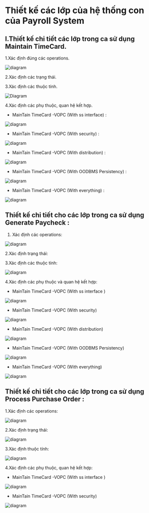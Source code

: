 # Thiết kế các lớp của hệ thống con của Payroll System
## I.Thiết kế chi tiết các lớp trong ca sử dụng Maintain TimeCard.
1.Xác định đúng các operations.

![diagram](https://www.planttext.com/api/plantuml/png/h5HBJiCm4Dtd55uMgRr0LKMbBH98L482YRKRZuh1YIFR2OeG9sF1aRW2jcixpe-Vs2NZzzwCvutdu-rzBHKMgifPaZ4i9RgZEMHOa2qlbE2CWK0l2K8BfDp13Yjym1BGCc1zoE9AmHyXKn7ivXJPum8V8OT2HNY4Zg2ypWpoal46u8eiqQqIj3YUHMail2e9Ll05OnugRPb6PSCv0rnOaHepQcHSPLjEO5Qstt7oc8O9kUILaADPH_Xpz63WIxJZrO51Nqv0pclubM8iyPhqB0ijxnecDMUFovMNlQPIhJmdJVicZDLYqdPfVTQcqTbXz1gcqPhECymCPk2exkeVxAmv_SU18C3W6v6HQmoSc9nqPubpjE-8euMckl-faNJ75asb-plF5Ar_DCKwmGdic78Mx0s536RBNQ1j3FBoDcwQWwBksE0p5qyNUejGa3x1lGirgKNetQCgsKg5j07NRPovLZUnVM38lp0ZCBB05ejqkAicSDFBQl3COjbmQgEX_6GD1J7BzHC00F__0m00)

2.Xác định các trạng thái.

3.Xác định các thuộc tính.

![Diagram](https://www.planttext.com/api/plantuml/png/X59BJiCm4Dtx53u0kG2geaBB0gcLAe74UcgFYi7nHFO4L25Ene8ZSGNYr7Np8MBxvdt6p_FpzRqC39wRoWfb8GJvQ2fKuFMA77ko5hty458MajDW3Gnx22YlC_SCTRpQqmigxj5s9sGB3WvOeSipyIb6gLarp0ojonRgnGDxumvNScC2BywQihpup4ObmxJSs2_9okb2IOTLRUc8UAzRvKdLuHeuld132cmRTMhWdVphNTkUmPZJxVgKe6FPCThEkGaNgnoRUSDzLwHn6FnCZOy6Qshs5YS5_2TtK8qGZK5vKxCXDnoOSAFOl4NwBP55S37jZpCfYd9w4JEy-PEON4BVDayxD9Sbvh-z5oQMw7Gyz5y0003__mC0)

4.Xác định các phụ thuộc, quan hệ kết hợp.
- MainTain TimeCard -VOPC (With ss interface) :

![diagram](https://www.planttext.com/api/plantuml/png/X5DBRi8m4Dtx55vIgLoWGX4jj18I2AJ-raCyW5lR4zaE25KzMHSzKgzGvuD9IAEk8hsPzvdnvEVhU-myM9zhnL85pl4dgJ45AoPal2MbqF8FnlcG-xem1GzhSCXlOky9AlioIs-O-aRRga8MO62B6asiiKzsuHfPRKyNL1QGZHwzbMPxpUVI-T69aoHddLwhMh0ETwbNqv9ke9g7EbDqH9o9mAnO9Ix05nFEAGKLhAeD7CY-tuVjIInyogolDNHiM4IidMr20jicEyfjeJIbVAsmC-n_T0Fw0f7kDlLoNw1tH0h1d4LVbgl9p7Yq6qYhhN4kfCiK71_8wi5L8Er9YhAmHV_iqCvCblkoqbpgSbtjj6XqEpeiqBdmAWDTVK-9ec28yCVn3OT9zyvw-leFhOVG6fPrZh3f7Qib6j-EzLzS8n4Ren75F_OB003__mC0)

- MainTain TimeCard -VOPC (With security) :

![diagram](https://www.planttext.com/api/plantuml/png/Z5HBRi8m5Dpd55vIgLm0eOYMKWa911Bzh1_9Qt3hs97z0eggdgoB7gbNg1CRyY6HkY7IU6RUdz_ldvaXq9Id8eW46CEUU8eHw7Yk96ab16hs6J0sPkGV7e1W3mRPvC8zGnKlq-eT8shGjWvPWuG4KvJKuaDE1uln28WhkKDzv56fkkl3AuN1ADUSYfLA4flUXErQGF0L-5fwBNmv1esne4lAcJG1os7Dr73a1SlOKabpcTnOqRrI0a7M8TikLIp6ZY1uR3tyup-jkjtjpC5OpHgogNEuPIjkQ7hMX67jCzX-R-W7rlNpih1PMwllhZQXaiNHcewm_6qMT5GyhiKlc-ryAGdr6_WPC1Ppamae7fLEHnT5-P0WFHlKIvdbLBqq4zliNLubqHpKQMsxQIiRfUuxdCAvERvkJ3EX2iHbpCwQ2YydPP6LYa3OLhcTEodziR0NmR7iKzNhLmyLeLie0ifDRMN3zjpIU1mER7R_ifRypcOEk5uTum1l-1e719thQW-o6RdM1LUxs-G5CvHn-O_p1m00__y30000)


- MainTain TimeCard -VOPC (With distribution) :

![diagram](https://www.planttext.com/api/plantuml/png/d5JBQiCm4BpxAqHFBYG_4899cb8892IGjlUDjKtKsfAHv9HGycKzz9Fw2_L3yaEMB_N5U3Mx6cPs_Flzir0QfCxJ9CWW_e0JahjLmf1hie4hoZlo5H0I9w0KUTtjLskkKRv1Z5MzV2XJMGBN9o7Jy9xCo4KmQevEg5yKoZNFSbsTRI6R7xHa_3GXk-CxnZeoK7KMdrjKgY0GflLxHcfeP-Wjk0KjpmFA2okO38W-inHZa7Gbk9OYIL0QjbEYpP7jdJLWKp6uJ8gINWlRzme61Ra-5rAn63GJl0KlVVMA_u2ZRN89FeA68wWkGrjgrRKdAiGqIyGLSKsxicsOqdCBib83fRRaQPiq3DgB7LlpZ8B6Vynu4291u7qX-i8sEXW3EZ8Ou1PuuNvQo3lKmq12qxmIjBT5vjZWcJBVorYp2uurUKbx3MwugsA1YtBDL1Op3hs2zQ6TWQ5fwTlNNjr9qnvboYgm2lCoNKF7wyze49X6pD74D0Xt7PMJtlvcHLvBXqwvxhfJJMF3lF_7cKuZJxG3JzgxI9k-4PYJwn6KFz1kXhlNDilfx7VdJiycBv3Jyb_y1m00__y30000)

- MainTain TimeCard -VOPC (With OODBMS Persistency) :

![diagram](https://www.planttext.com/api/plantuml/png/Z5DBJiCm4Dtd55uMYLoWGbLfow8Ig4X5Okt6e-BYU2BRAQeG9sF1aRW2jkCuTaeHEtlUcpV_xy-lkJPKcROMHIMerkI9rr1HnPOeZK8XG97tWf2Ic01iDgi5cKQU-tgyKNY0oWJuSVWL7yL8stCwLKODtL4DriLP7xOshhIE7AN52Tc3wRqcK3S2Jm1hDYLRexZSNoM9UBgcHuZyFkE1u_X7v1sNWG03VwXVnvhpY0j40LGETIN5_h-iu3G9VLiYWpH8W3sRw_2xjGf7kEJIvzKtOXGXQiOkd0rcDEer8xs-jmyjokssMbVfFLPKhEpR6zzGlTxP7UAW7SQrkNaEfjFCC-pccLOFKZ6To0lvz5AdSU2a4JdmWgrooYjiTmBE9XLqBxfBMeyi37IbUEC6c0DSTqF9z-ANAohBMNuq5pZfvMG7amf4n5jZlufq4nEnOWwIkHl_0G00__y30000)

- MainTain TimeCard -VOPC (With everything) :

![diagram](https://www.planttext.com/api/plantuml/png/l5N1Rjim3BtdAuIUF23vWM08sgOT42110gJRpepDkcfboP1a5yRGBzjXdxHVcEHAjkJQNTR3Sd1Wwf5w91_ftpz_NIeDKbS5cvMGFa6Ev6BDA79Djj2Wl20_PeIa39GYt_Q7zOPhbFUGOcktluogaa7pHSWY-KIMf1OqSqSvwgyAvOQNbMxFTb1-Fcf9UJud-zCZfdhbeEf1FEzGAKCWALx_b-GL6WHzcRtCUfv7b3KrJDuGlQC5fY2pjU1Q2iPGEhOB0fL-CCdH53GLt4TOagink_DHc5QIwcOhyjo4ChmYWqDfTsaVyowsE5mfXKsyXnqYGrywxvvWKJBH86woi2J-s3b0bdqNykdMPDoCUCp9ipzTaWveurmBmH2u2oEn43MU6Iacr0SoJVAj6ArhrmrbEctCE-3WAniQV6fz34oSozJLWUmEA0lQWbLIMHb6BbkgjDFYAgOSTxVJEHFvRMre96YVVnNdZOalwQcoQKyhT5WGBwBz_kOwwB5zVIiCDQ6CDZKFwWOCQkmKvQ_fRuZow6Z6qknOEWaxaeV-hUVeZ8c3haKMpRCxTdYgtFjLgccDKqwXmC9IcqOhapBoztP1IzOda8664oWxVTQ-EvfDmSsDfbSVdR_pwzikJMIeyPqRvfqKpXYoe0F_bk9_w5ByqLWiLYFRUJQoi2roV2bFW0TBUG8rtCaJiC5E7evh6AdL_M1GWX3jyINop7vY_m000F__0m00)

## Thiết kế chi tiết cho các lớp trong ca sử dụng Generate Paycheck :
1. Xác định các operations:

![diagram](https://www.planttext.com/api/plantuml/png/Z5RBQXin5DtxAqHMKuX_80IJEWaqu0I32rrVQowsQZsCf74PIhwiYtvIVw7pagpNX6miM_SSwTod_E_FtmTZGTj6yCKPw0aEI6vsg2-C8jb0Y_g6_5uGGZaOGxRGQiNvevAsNr4FDaAMn3A157Jz11RsO93SaU_9reH4SUQgHGoGpydMX3n3Iuz8Jm5ocsnDo3t8qwur5aM7MViVWvMG0qhKOD6HAoVXfRuZEwkPF7m9pfvO53Xj-4YROJofPiznmf-recXCXnOeRUN4Ny_j6MkbE8ASA0OkLr5bmaMnsb_0fFqS_7qHfcom-anTNI7EbskylmhLI1kxDXXwdxgWzpdOg2uq_VVO-ehsgB8p-ymyeGN6pPIQwPSB0VOkZTTMC2pkyiJz4UbqL7Nt4MYP1O-oAZ4iOV9YTA2igiSrabiERbguMP1xfr_XV3zUU-i9Ar-QrcsjsvTwfiuS92VjW8DkdV0oEyB4-jCMpTevrRzXnjuxrYhmmktDQ8XvEMtT3adDoRUaa6Z7Yfsvzhrt8ww-q94WjQjo0vUqv0KQD_GXBgHoBE8cU5zqBlZ9kqLjkb2XB4rVvtQMfRoLvvkyBZVnBwLFpzrKPqF93kdwCMsrgmdJFHIsCU61GVGzsgjpHxQ5IQFLJwJsKTMOcewgqIOSG8Ls-yGiao2oeqtO21ytHcGAoiamEfhI4KcL4CmOfcHgsIlPp3aKb49Kisy5zK1fNtnlZTXtxsxP-4tn6dNA7aeiVxgNorN-HfTXsGDTXcMlSnaMFD3P00f5UUkmwmjiaKtTK6BP6gSwc1HEZpCzeApx_qB_0G00__y30000)

2.Xác định trạng thái:

3.Xác định các thuộc tính:

![diagram](https://www.planttext.com/api/plantuml/png/Z5RBQXin5DtxAqHMKuX_80IJEWaqu0I32rrVQowsQZsCf74PIhwiYtvIVw7pagpNX6miM_SSwTod_E_FtmTZGTj6yCKPw0aEI6vsg2-C8jb0Y_g6_5uGGZaOGxRGQiNvevAsNr4FDaAMn3A157Jz11RsO93SaU_9reH4SUQgHGoGpydMX3n3Iuz8Jm5ocsnDo3t8qwur5aM7MViVWvMG0qhKOD6HAoVXfRuZEwkPF7m9pfvO53Xj-4YROJofPiznmf-recXCXnOeRUN4Ny_j6MkbE8ASA0OkLr5bmaMnsb_0fFqS_7qHfcom-anTNI7EbskylmhLI1kxDXXwdxgWzpdOg2uq_VVO-ehsgB8p-ymyeGN6pPIQwPSB0VOkZTTMC2pkyiJz4UbqL7Nt4MYP1O-oAZ4iOV9YTA2igiSrabiERbguMP1xfr_XV3zUU-i9Ar-QrcsjsvTwfiuS92VjW8DkdV0oEyB4-jCMpTevrRzXnjuxrYhmmktDQ8XvEMtT3adDoRUaa6Z7Yfsvzhrt8ww-q94WjQjo0vUqv0KQD_GXBgHoBE8cU5zqBlZ9kqLjkb2XB4rVvtQMfRoLvvkyBZVnBwLFpzrKPqF93kdwCMsrgmdJFHIsCU61GVGzsgjpHxQ5IQFLJwJsKTMOcewgqIOSG8Ls-yGiao2oeqtO21ytHcGAoiamEfhI4KcL4CmOfcHgsIlPp3aKb49Kisy5zK1fNtnlZTXtxsxP-4tn6dNA7aeiVxgNorN-HfTXsGDTXcMlSnaMFD3P00f5UUkmwmjiaKtTK6BP6gSwc1HEZpCzeApx_qB_0G00__y30000)

4.Xác định các phụ thuộc và quan hệ kết hợp:
- MainTain TimeCard -VOPC (With ss interface )

![diagram](https://www.planttext.com/api/plantuml/png/d5LBRjim4Dth54HMAc1Vm0Y4f4wA6eYH04dRzLYSscmeKY0f1MwHatNH8_KA9UEHHFtIjDfO7iwRUVFuIFt--Ul2EZ2kAcHIGlu8UsHdQobGENO3HpHdx4V2M2x1MlRvzcwzKGxDLyZn9HuUBcmfuVX1co9znrQireBJqXxT9ujceyhAlQnjeJo_TqQe_OBTxhvXxZ9AjGVzj4LhFO6qEFsks2arAlgSF2STptiqjV1CHaGVH84v6BxMoXaj9HfYksIEbgx0mGui-jeFWn1bbaO7Wb7YtIco1UNR5rwY0G8gT_1HaOCJMZNiLknoAjv9rFHFiIYbFY9kU3nwiqo0gkJWy1NCefsnmuOwxxMM28hAr215A4GphJN7jEpUOm9z873-KLV6JdQUgB1WXv2-ObUwsaaS5pHOw1h_gMQ_YBT4i_6JIhTEZVO7qoeOCsxZyK_Qy5Sczt1jnFSn5lBGRevTRDdMJREURJE6ZhM3ytCZh3jlK5dsPZ_rSStnW_f_F1MTTOuI_-BBu3VVN-SW_PGukukpvwpLX3mnb8I0aHOKcRCsBLE-iFJ_qkzd_SRpu9kSqWbhqrRaY4xV1TVUX4wWdTh_TiPEGTPqfvMW8uk4fB1txwElR7pXXi4N2Xqpol6NlQjiN72i-r3bCF-GWe9Y51Fs9CJO_lqFntAPJTpGoSIb7MUsT-rCtlpbF0EOlfL7np3caCmxCwAGNA3YuOFw1m00__y30000)

- MainTain TimeCard -VOPC (With security)

![diagram](https://www.planttext.com/api/plantuml/png/X5NDRjim3BxxAOIUNA1vWQ0msgKTK2112xJOpgp5ELfboP1a1zxG9zjXZxHN6BL8_dVdGnnGvCUFv2Vwpw_VDzQ1SNKfamhoDoYGNUoaGENO7beq5-ndmbWkmLhsvV5fzw0Scc-Gup-xVxYmbOJsipPbUicshD62XoDxrAS3MakeQNb-RzcpCq8L0y_tv3tfap-ZQGJ1pxA_Y19pC7odbJDQIZI1meQvS7G73bx18c6_J4p1ipBwE-PkuFXqjXn0KVgIwfv4GEsEP1KvEA5LPBTbjqls46CnhurmxLuN1T6acaU6q9q2NMIPObb9tI8-y663ud48g2iE3Z-8kUewqSTwd4zQImGLO1gGmWE5odUQOrhr_uS4ne70-LTjtkwf_-rYzWMKAtRKjR5RTgVhLubZK9fxdEvYExi1Mn8FcSz3EZTqQ8ZyUWnCQujcn8sodBJX7vH7uTg87_DOo3sfvSX13UCfTnT4wkA-8Luf-j__Ne1EcwiteFEOwjyIvW6gwyXxBwoxZb5PDcQxAlmEDenpYXe2inbp4ePm0kqIvmwqrmsBhGWdNfDas-iS9769b-aK94V0_jINrAamY_fmu6ex19mNEYtBgtHAGK4vimbxI-DlS39rIZ3UXvjDjh2ZaeMrvJsNryUAysHzh7ZDLjwAt_h6cmbi29ki2sQ0cjoWulvhyXS00F__0m00)

- MainTain TimeCard -VOPC (With distribution)

![diagram](https://www.planttext.com/api/plantuml/png/h5N1JiCm3BttAo9EdSH-O48LC2v8e4qCSVSQCm9T4f9q211Vne5FuXTm8MdJDaD2OgVEVRQVdz-yp_UFO-l0k7fRPHhA1zWWEvXN0gLZ5_2Cve2zPeoL5LZBRXRB-RbqQ6wXnEzuyx4e-HK-rcXTJezQ2UbcREMCa9j3ni71Z5s2FWgHnVeUIrTCPkmAhLRI8XLwozwoZi0ApKvGYsy6B3yJbdBNjKC-YVbSYosMOFXSIMTKLH7sXzIKEVygL9grO1_nE6rKmwQ3BNi1ZuBQtP4YeWGdbEp09wcubsM3BhJCSQihzOnupeCmauwGnzUQfC9VKWxReRfSAdEgL8KWVPKTLAAfuyUOAuwvxfwZzbqUAJzKD8mubFECjha66-iPGkEnRNhk2zhcKS0KFWqu__leEoN-Jxr8XRu7MX6yZf467dW9acox9IUCnV2GFKlmRprSMF_zf7HYzwV59PtOChTeBOL_U1eYlke5mWww6fZN5asidgOkJyhm996GhOnu6QT2sN3QCq7yis-L7LsUeTb6nhIiVsJw9YkI-nslRRZgOLMVM0Jc_OCudHQ9avGbhbIC35TZ3snmZ_QWqeTe-6kEsxPE7PWzwfcmzJ4T-EQluWi00F__0m00)

- MainTain TimeCard -VOPC (With OODBMS Persistency)

![diagram](https://www.planttext.com/api/plantuml/png/d5HBRi8m4Dtd51OhaE024K8Kw08950HLkpR9bBeuTcexgL35oRheaNg5sjIn3GJwoSePltapxzcUp_UFeLHOg3AdKO7JBTu0Qeqf0QRG3Ez0jD1RX51AiPJeFbcCfqo1UCGf7EBcay2o9RoK85LRBmjEc8hHIWd2DbsKOOLZDCT5luuawsT8rQ0JeoN8WZC9ccWVxIFVm0f4HNI9imxkI0uf5jcOCoKufI1i6psax5QIJ4OeTaZpQn65uAQo1IpydnMo0LLdjI4lADy1JBDQIiTpMdnPQ75m9QNhclAvccR4EGNCB4k5AJ4yjfynpw1T-7LGtkSTkxK08ObKmAuvTb1TUsKEPOqbQ1jCVBxIVZ9Ta73sJoyahhmJZQehJcfm1XIk6dSYrea9pknlMcpY1MFjheKJQVzlD4drys7KyazgE5glFL1IYtSol0cehk856d4pdc8wqMiRVkLYUwjV0G5fTlK5w3_Oq6vWCVffgrA6X44B3krw29IUDl74Is689hnSKsWybT_GC9oVnOZyDXgTtV3ZUTFh3HhUVzGm4aBauNrVm8GZuEYTX0Hkvn1rfaNXNGp8eg6UWMQQVW400F__0m00)

- MainTain TimeCard -VOPC (With everything)

![diagram](https://www.planttext.com/api/plantuml/png/j5R1Rjim3BtdAuIU7A3zWQ08sYOz54YGe2csCsEnhbP5yYJPGpRqotRO9-qN9hcI9JjEqmvR3e5Daq-FZpJftpz_NMa3obGxFYeXVuO2oTcCCnI6B62Fwepy616ISz2QV5gjPtV2e7g471kx-saKz1w_LgXDPYzBoOIPa8rHJ1JdX8A12Lb2UHaig-qNpCrqF27tg4ifD5gWbz7BA1BOeAgPFQ9XGB8vqpPsMncauvJF0zjX3ehEf31AScvzNqbT4AZCays1vM2O505lGgw7x3v6OrufPlOBMHGMokRGCNWlum-Dc0zTY_ShbNHvHhTrn-35Az24y0nt9PTxn3iQv1j7SEzVbLPGV2Fal2KOOotCZPGSGNYK6ZXpE9xIJ5BCodYT71_ZR7s2xeCYjj9hrDgQbo0Wo9WQF8MaG9XL6bMQGcbF-IOL7IGIegLYtmz38NUSJcNGhMpRobmMjxLbbQ7xJq1goMWNeLVqDlkW_cerlqbwmzqUbbmFrtnX-_qo-4n3ofH-lEoUzx_fd2JxRY-toViUyhclurrCtHkFj9j_wjsPzlVNjgZrUreq7I9hLDeAYI8Cag7HqL0DzDsise9sBwkpBpTsi0Xi6kelNrSDTPJyL8KeSdopGYUgyV5S_cyn3iHkoSNKI8YDj1tbXSo1p-srDzjXy7nhXpn3JVpxyTcRzjCmTmoOIgU02ONMkz-hZd-Vn9Eib0EQoshBSL3hzy08s1tOc7wLZnpqRNUvNbnC1zRRQ63ZES_XhNR4kRVLZdZrbzeHjzvIwq_55AcP0xt1aK0qZw_i1uJx5Fa3003__mC0)

## Thiết kế chi tiết cho các lớp trong ca sử dụng Process Purchase Order :
1.Xác định các operations:

![diagram](https://www.planttext.com/api/plantuml/png/d5LHRjim3FtFAOX-fK1pWM0ekgtx252W0T8Bg3QR2fKbJw8D1CLEjeyTQLSOfSYovTX6kvyW8P-e9_BnvU_lFtUEXAMcKgjQ56_YY71rGDlA0k51dD1UmViAe532ETWtjdWL3XzjYVQxqMIDKcW30c03KhUeoTXJLs4Bkr4e8brJrqgYxO67F19njJXLVBw7xRD0H1dFvrwGU6Po37eS_WuOWDgQ0fqBgNKui2lvLh9I7w-tyCqOXK97S2kKB0NX0BtDNtznf33wHThg4oV8SiFd-9o_CFBNAhL_tClOTqw_Ol6Micj9MFN5Rk1d8pH9Elbf41udg3IrV-t_LXXG74qnCUmQskNNdG0MXd14wk0x_MAcZtI8d4QkaiGYQY1cnrs_0J8arDVAD9gsS6-QPuKJh3JQSxCCrvuRzTJyCbacKawqdz7PULGXTo11ZRjyXWlnfRxEgIwxEf1d-iaNVdWDI7Ipbf2C85Q6GH-6U-ftzC4KGldldNUmv9oFIqTVTlpZTcGLa0qxPC8xyqi0H5dwuq73h5V-v8VnhCgOjrYP5XDaGO1Ci6WKKtpokbXVTveORIKNwHqmL1o_MuiAnx5kfI3jL4mqMjBUdjqktHVd5eY4v1oRhaM9KRyr7s75BaQY8Bzla8cOhvXp_ytczjBcby1Zgr_2Zln-2PgxVYxCm95dCn5Eehf3NVh_mNy0003__mC0)

2.Xác định trạng thái:

![diagram](https://www.planttext.com/api/plantuml/png/Z9512i8m44NtESMiXLx0XIW5mOqM13VY8YIZ3YHfILB4ixdmI5x1fabiaGhkFdyUdpyphyTpwJotljMA7MSdA8e5L6WacGlCOOits5c95agBtADaUHQu0rSaWzkHMKUS3QC0bhKvazKzc7JYXadWzbTgcfuA2ZOUjMFPZ46wKUXJKDIJIIKt0fMAOA-dY_t2ncl-cRNcfCQdeDeaxwlR1wpuNQFncShd7o-vQdrTY6Y4G3BW6XJ45GZkqB5bLpJyxWq00F__0m00)

3.Xác định thuộc tính:

![diagram](https://www.planttext.com/api/plantuml/png/d5PRRjim4FptAOXyEK1y0ICmqZP18C153BWNs4WRXuX4gYJbmWXwidxqIBr2LpH9YTGZTNyCUJbSpkuEH_hpw_UTDg1CKvMB6l8tE22xsgCwyXpP5awehjZxWh6y1AtPhb7vAsXyKWMgBr8O9SiIbKKmjc9S754OgKu-mvfbISWXTLFN9KVL0VTnnE5gE5MqluFjee13oPRFFHXu9d84Ukh_jnZ6QYLprDekBUs6hA1JZUBYSBrcdwKi4OG37w7a1HZieTTnzOCjkHGlN5KNx32A6Zx5v_n0o9-BqFwqbyE-ztgGfJ7FynNpjx2uv0Qhxk0Rzhq1ORWvjGaC7aPeDtNRcV_Dq2idcNYenckZLym-2ILZyijBltLcj0Sq7fw95pc-nIDYmh7s0b-dqKSYyWDEdKPTe9kHf5sFA501DUuyeYWKAzLbIRLnmumqK7wgP2FCcjtBvhd4aIfjJdH7J0boJ6NHvGb5sWIQI7-5-jOpYT9jtD4QZfVScxESxDhUW6dqi61jutCJdRf5qT6sJ2eq-Dn3grEEUjBYukgpWlKwrlUTLg9RcKFPFljvqxLe-xNbsjncz6UJo9j5ChChjixu4CQWADhjzfwHPkYN2gEf5cvTOIMF620pqYU2ULCInM-jWfRNNZs9or2IpbbinhHk0HMcCN_jMRZtRg4HtEpKsRt3UMvkbeXTd6BZMpHmXtzZHQvi83VjJMSVcEf0yi5LCpVAllHTZPjnjeDSddMQncz8yiGEuh9yx0mmRGfnnR4JlOU1N6eQb7Ngcs2rsWnV_dFWz0DW3fjy1Sn1us-1mIiqeXbWwQkfpo-0ajT1ZvTt_X74mFDZkxL98jEA3Scc83cEX8EPtA4esk-vlm000F__0m00)

4.Xác định các phụ thuộc, quan hệ kết hợp:
- MainTain TimeCard -VOPC (With ss interface )

![diagram](https://www.planttext.com/api/plantuml/png/b5LBRjim4Dth54HM3c1VG2YCj4uG64YH86xIzLYQE4meKkN7WHlaP5tqIBr2IOkKH8aAOAsa-MZUl7aS_llpzq9faDfKBAkXU8KTahCLeyWrkO43oZFodX5IC52AFDxUhTPSeto20ezszoZavJt-CgZqpBxMWdATausMbE_cf0GDEVaEzPTWkTs-OA6NvpcvHrKBhj3-w2Fxo3e06vHxQakC4FoW5HOWovNWMWh6K7eO2wAzwz8Mt892ahVHmUGZmUXdsnyjG5F1GwsSV4tPVKuDXyhwkk2xoE2fgAKeKAbGTnOmhSj0YEtwcn0CWVkKFJ1gES9HJWT_b5C8_aHbTKgAbfRRuDreq4QbqJKlnucqhCUzjenxJguj-ZSuT9nuGyo9zysW4iRfurAOBSCHpXrob3P_pVV2rafZzCuOP79wBLQZKFQKyT3xz9Lxgi2P2-TGOQVZsjPu4t9wa2vVIFgxIUxmpWaK3b4oCPPz2t1Izst4KFMAn8Si92p38ONzIHBReVvSnS7huqtT5_6amEP47LqJPBJzzkSJpN3OfmjSTfZTvu3_ysRQIKK7wRwVhDLuS5TMDvgYIeriDAfrINh7p7cmgfau88uzpy98zLF8LtIk1eTtDKIIz8br7KUyZNyT93wq1w4FxNRTObpDrejlXCLYcTZGMM9fzoFRSpWHbrxB4y63jPnU2YumsW231TVxKTXb5_PcStVaVm000F__0m00)

- MainTain TimeCard -VOPC (With security)

![diagram](https://www.planttext.com/api/plantuml/png/b5LBRjim4Dth54HMBX1VG2Y4jCx6G8e4TZ_hiJHns52aog5Sf4LEraMFr2kKj4MP5AaWqKgQ3-VDcyVHlpz_hyY0DdqhYWxgHzWZkrW9ZjAm6tX2VS5-5upL0eZOrzkxrLeQrFTGuz7k7aBPRF17ZsGMzhLJN9gIROtcSd_96Z1Gia_GlVUMszrth4trhcGRf4v9GdlGS_5Sd05iKH-uBP4W-CnRh44tAoMDLaAW7c0icHbSrxRW3WXPEKPxqn09lNcm_V4Q35VIrohPXvmzo56Q_ygaJCq3BPrMDH9v30kFRzruSYm37vKI2798EO3WbYzCSiwj93cralTSjsz9CThoxBrR0wQdFBhJot4wumIo98r3w0brC80lmUTGF20V5ovSGejdkNIsna-bvpdQet6dRgpjcFugmCdaF5wh8Rn3tN8YwoKMA_M6ana-gYh0xuuxLNSmpk2XTZMoq6DzZnJD2doCcCfxYj4dU7m4XpVfn_BviaIzTuZlkr2Xi-gvP7HqpP0nzXig95BHj4yNMCKQIEVlhF7v7cZ2uxfXWLwS1zjEg2V4rFEWUatVb7v4vxfM_KxulN3gakMbv-14JQL7-nimjVjxCBKxmSRLRBruBo-NLMPF5fdL6KQErtGcBhySNmXErc9-SxZmQ4raxsiITMN_DEwVzHy00F__0m00)






